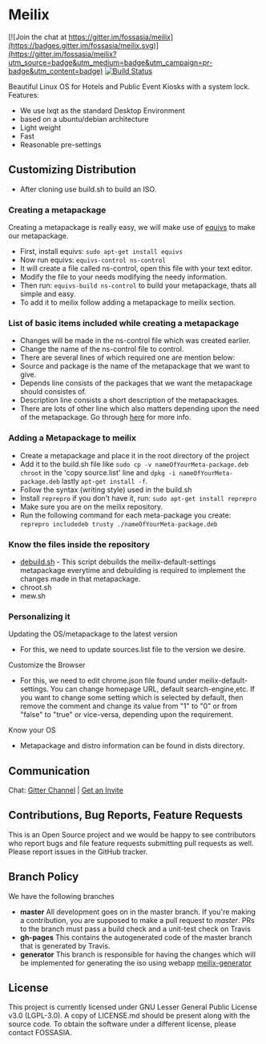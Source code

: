 # Meilix

[![Join the chat at https://gitter.im/fossasia/meilix](https://badges.gitter.im/fossasia/meilix.svg)](https://gitter.im/fossasia/meilix?utm_source=badge&utm_medium=badge&utm_campaign=pr-badge&utm_content=badge)
[![Build Status](https://travis-ci.org/fossasia/meilix.svg?branch=master)](https://travis-ci.org/fossasia/meilix)

Beautiful Linux OS for Hotels and Public Event Kiosks with a system lock.
Features:
* We use lxqt as the standard Desktop Environment
* based on a ubuntu/debian architecture
* Light weight
* Fast
* Reasonable pre-settings

## Customizing Distribution

- After cloning use build.sh to build an ISO. 

### Creating a metapackage
Creating a metapackage is really easy, we will make use of [equivs](http://apt.ubuntu.com/p/equivs) to make our metapackage.
- First, install equivs: `sudo apt-get install equivs`
- Now run equivs: `equivs-control ns-control`
- It will create a file called ns-control, open this file with your text editor.
- Modify the file to your needs modifying the needy information.
- Then run: `equivs-build ns-control` to build your metapackage, thats all simple and easy.
- To add it to meilix follow adding a metapackage to meilix section.

### List of basic items included while creating a metapackage
- Changes will be made in the ns-control file which was created earlier.
- Change the name of the ns-control file to control.
- There are several lines of which required one are mention below:
- Source and package is the name of the metapackage that we want to give.
- Depends line consists of the packages that we want the metapackage should consistes of.
- Description line consists a short description of the metapackages.
- There are lots of other line which also matters depending upon the need of the metapackage. Go through [here](https://www.debian.org/doc/manuals/maint-guide/dreq) for more info.

### Adding a Metapackage to meilix
- Create a metapackage and place it in the root directory of the project
- Add it to the build.sh file like `sudo cp -v nameOfYourMeta-package.deb chroot` in the 'copy source.list' line and `dpkg -i nameOfYourMeta-package.deb` lastly `apt-get install -f`.
- Follow the syntax (writing style) used in the build.sh
- Install `reprepro` if you don't have it, run: `sudo apt-get install reprepro`
- Make sure you are on the meilix repository.
- Run the following command for each meta-package you create: `reprepro includedeb trusty ./nameOfYourMeta-package.deb`

### Know the files inside the repository
- [debuild.sh](/debuild.sh) - This script debuilds the meilix-default-settings metapackage everytime and debuilding is required to implement the changes made in that metapackage.
- chroot.sh
- mew.sh

### Personalizing it
Updating the OS/metapackage to the latest version
- For this, we need to update sources.list file to the version we desire.

Customize the Browser
- For this, we need to edit chrome.json file found under meilix-default-settings. You can change homepage URL, default search-engine,etc. If you want to change some setting which is selected by default, then remove the comment and change its value from "1" to "0" or from "false" to "true" or vice-versa, depending upon the requirement.

Know your OS
- Metapackage and distro information can be found in dists directory.

## Communication
Chat: [Gitter Channel](https://gitter.im/fossasia/meilix) | [Get an Invite](http://fossasia-slack.herokuapp.com/)

## Contributions, Bug Reports, Feature Requests

This is an Open Source project and we would be happy to see contributors who report bugs and file feature requests submitting pull requests as well. Please report issues in the GitHub tracker.

## Branch Policy

We have the following branches
 * **master**
	 All development goes on in the master branch. If you're making a contribution,
	 you are supposed to make a pull request to _master_.
	 PRs to the branch must pass a build check and a unit-test check on Travis
 * **gh-pages**
   This contains the autogenerated code of the master branch that is generated by Travis.
 * **generator**
   This branch is responsible for having the changes which will be implemented for generating the iso using webapp [meilix-generator](https://github.com/fossasia/meilix-generator)

## License

This project is currently licensed under GNU Lesser General Public License v3.0 (LGPL-3.0). A copy of LICENSE.md should be present along with the source code. To obtain the software under a different license, please contact FOSSASIA.
